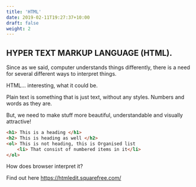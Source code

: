 ```yaml
---
title: 'HTML'
date: 2019-02-11T19:27:37+10:00
draft: false
weight: 2
---
```

## HYPER TEXT MARKUP LANGUAGE (HTML).

Since as we said, computer understands things differently, there is a need for several different ways to interpret things.

HTML... interesting, what it could be.

Plain text is something that is just text, without any styles. Numbers and words as they are.

But, we need to make stuff more beautiful, understandable and visually attractive!

```html
<h1> This is a heading </h1>
<h2> This is heading as well </h2>
<ol> This is not heading, this is Organised list
	<li> That consist of numbered items in it</li>
</ol>
```

How does browser interpret it?

Find out  here https://htmledit.squarefree.com/

